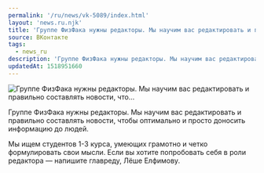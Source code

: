 ```yaml
---
permalink: '/ru/news/vk-5089/index.html'
layout: 'news.ru.njk'
title: 'Группе ФизФака нужны редакторы. Мы научим вас редактировать и правильно составлять новости, что'
source: ВКонтакте
tags:
  - news_ru
description: 'Группе ФизФака нужны редакторы. Мы научим вас редактировать и правильно составлять новости, что…'
updatedAt: 1518951660
---
```

![Группе ФизФака нужны редакторы. Мы научим вас редактировать и правильно составлять новости, что…](https://sun9-36.userapi.com/impf/c824410/v824410833/bee99/fxMgnchCxpQ.jpg?size=800x450&quality=96&proxy=1&sign=305ae77730f2b7c6e29eca722dea82dc&c_uniq_tag=DQkceHofdaNSCXSziRVrmP3OBcocy-myUY3qmar7mRY&type=album)

Группе ФизФака нужны редакторы. Мы научим вас редактировать и правильно составлять новости, чтобы оптимально и просто доносить информацию до людей.

Мы ищем студентов 1-3 курса, умеющих грамотно и четко формулировать свои мысли. Если вы хотите попробовать себя в роли редактора — напишите главреду, Лёше Елфимову.
